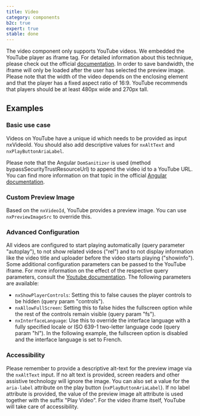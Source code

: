 ```yaml
---
title: Video
category: components
b2c: true
expert: true
stable: done
---
```


The video component only supports YouTube videos.
We embedded the YouTube player as iframe tag. For detailed information about this technique, please check out the official [documentation](https://developers.google.com/youtube/player_parameters?hl=en).
In order to save bandwidth, the iframe will only be loaded after the user has selected the preview image.
Please note that the width of the video depends on the enclosing element and that the player has a fixed aspect ratio of 16:9. YouTube recommends that players should be at least 480px wide and 270px tall.

## Examples

### Basic use case

Videos on YouTube have a unique id which needs to be provided as input nxVideoId. You should also add descriptive values for `nxAltText` and `nxPlayButtonAriaLabel`.

Please note that the Angular `DomSanitizer` is used (method bypassSecurityTrustResourceUrl) to append the video id to a YouTube URL. You can find more information on that topic in the official [Angular documentation](https://developers.google.com/youtube/player_parameters?hl=en).

<!-- example(video) -->

### Custom Preview Image

Based on the `nxVideoId`, YouTube provides a preview image. You can use `nxPreviewImageSrc` to override this.

<!-- example(video-custom) -->

### Advanced Configuration

All videos are configured to start playing automatically (query parameter "autoplay"), to not show related videos ("rel") and to not display information like the video title and uploader before the video starts playing ("showinfo").
Some additional configuration parameters can be passed to the YouTube iframe. For more information on the effect of the respective query parameters, consult the [Youtube documentation](https://developers.google.com/youtube/player_parameters?hl=en#Parameters). The following parameters are available:

* `nxShowPlayerControls`: Setting this to false causes the player controls to be hidden (query param "controls").
* `nxAllowFullScreen`: Setting this to false hides the fullscreen option while the rest of the controls remain visible (query param "fs").
* `nxInterfaceLanguage`: Use this to override the interface language with a fully specified locale or ISO 639-1 two-letter language code (query param "hl").
In the following example, the fullscreen option is disabled and the interface language is set to French.

<!-- example(video-advanced) -->

### Accessibility

Please remember to provide a descriptive alt-text for the preview image via the `nxAltText` input. If no alt text is provided, screen readers and other assistive technology will ignore the image.
You can also set a value for the `aria-label` attribute on the play button (`nxPlayButtonAriaLabel`). If no label attribute is provided, the value of the preview image alt attribute is used together with the suffix "Play Video".
For the video iframe itself, YouTube will take care of accessibility.

